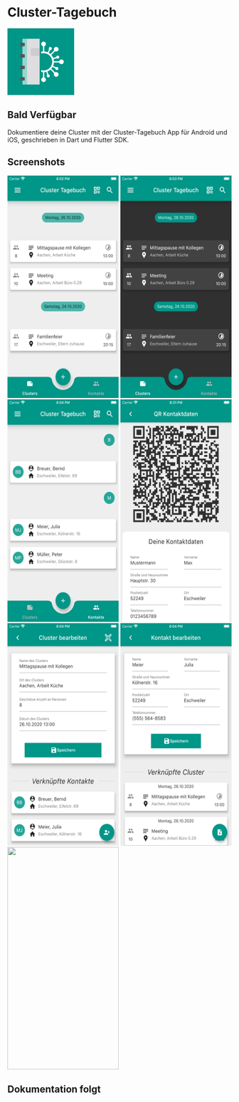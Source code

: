 # Cluster-Tagebuch
<img src="/assets/icon/Cluster_Tagebuch_Icon.png" width="150" height="150"/>

## Bald Verfügbar
Dokumentiere deine Cluster mit der Cluster-Tagebuch App für Android und iOS, geschrieben in Dart und Flutter SDK.

## Screenshots
<img src="/docs/screenshots/screenshot_clusterlist_light.png" width="250" height="500"/> <img src="/docs/screenshots/screenshot_clusterlist_dark.png" width="250" height="500"/> <img src="/docs/screenshots/screen_contactlist.png" width="250" height="500"/> <img src="/docs/screenshots/screenshot_qrcode.png" width="250" height="500"/> <img src="/docs/screenshots/screenshot_editcluster.png" width="250" height="500"/> <img src="/docs/screenshots/screenshot_editcontact.png" width="250" height="500"/> <img src="/docs/screenshots/screenshot_notification.png" width="250" height="500"/>

## Dokumentation folgt

